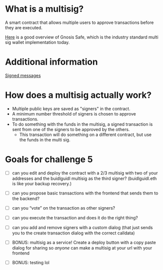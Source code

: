 # What is a multisig?

A smart contract that allows multiple users to approve transactions before they are executed.

[Here](https://www.youtube.com/watch?v=GHyxe32Z814) is a good overview of Gnosis Safe, which is the industry standard multi sig wallet implementation today.

# Additional information

[Signed messages](https://github.com/scaffold-eth/scaffold-eth-examples/tree/signature-recover)

# How does a multisig actually work?

- Multiple public keys are saved as "signers" in the contract.
- A minimum number threshold of signers is chosen to approve transactions.
- To do something with the funds in the multisig, a signed transaction is sent from one of the signers to be approved by the others.
  - This transaction will do something on a different contract, but use the funds in the multi sig.

# Goals for challenge 5

- [ ] can you edit and deploy the contract with a 2/3 multisig with two of your addresses and the buidlguidl multisig as the third signer? (buidlguidl.eth is like your backup recovery.)

- [ ] can you propose basic transactions with the frontend that sends them to the backend?

- [ ] can you “vote” on the transaction as other signers?

- [ ] can you execute the transaction and does it do the right thing?

- [ ] can you add and remove signers with a custom dialog (that just sends you to the create transaction dialog with the correct calldata)

- [ ] BONUS: multisig as a service! Create a deploy button with a copy paste dialog for sharing so _anyone_ can make a multisig at your url with your frontend

- [ ] BONUS: testing lol
